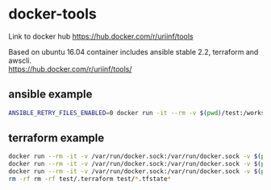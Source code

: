 docker-tools
===============
Link to docker hub https://hub.docker.com/r/uriinf/tools

Based on ubuntu 16.04 container includes ansible stable 2.2, terraform and awscli.  
https://hub.docker.com/r/uriinf/tools/

## ansible example
```bash
ANSIBLE_RETRY_FILES_ENABLED=0 docker run -it --rm -v $(pwd)/test:/workspace -w /workspace uriinf/tools ansible-playbook -i ./hosts play.yml
 ```
 ## terraform example
 ```bash
docker run --rm -it -v /var/run/docker.sock:/var/run/docker.sock -v $(pwd)/test:/workspace -w /workspace uriinf/tools terraform init
docker run --rm -it -v /var/run/docker.sock:/var/run/docker.sock -v $(pwd)/test:/workspace -w /workspace uriinf/tools terraform apply -auto-approve
docker run --rm -it -v /var/run/docker.sock:/var/run/docker.sock -v $(pwd)/test:/workspace -w /workspace uriinf/tools terraform destroy -auto-approve
rm -rf rm -rf test/.terraform test/*.tfstate*
```
